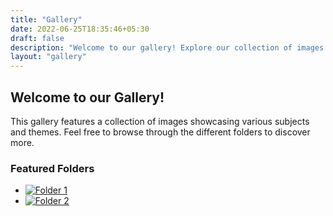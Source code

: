 ```yaml
---
title: "Gallery"
date: 2022-06-25T18:35:46+05:30
draft: false
description: "Welcome to our gallery! Explore our collection of images."
layout: "gallery"
---
```


## Welcome to our Gallery!

This gallery features a collection of images showcasing various subjects and themes. Feel free to browse through the different folders to discover more.

### Featured Folders

- [![Folder 1](/path/to/thumbnail1.jpg)](content/gallery/folder1/)
- [![Folder 2](/path/to/thumbnail2.jpg)](content/gallery/folder2/)


